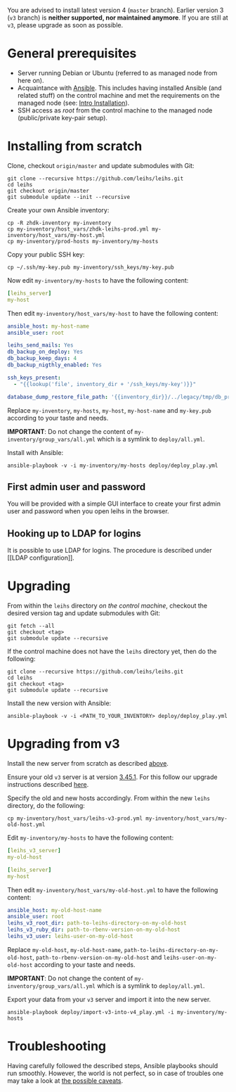 You are advised to install latest version 4 (`master` branch). Earlier version 3 (`v3` branch) is **neither supported, nor maintained anymore**. If you are still at `v3`, please upgrade as soon as possible.

# General prerequisites

* Server running Debian or Ubuntu (referred to as managed node from here on).
* Acquaintance with [Ansible](https://docs.ansible.com/). This includes having installed Ansible (and related stuff) on the control machine and met the requirements on the managed node (see: [Intro Installation](https://docs.ansible.com/ansible/intro_installation.html)).
* SSH access as *root* from the control machine to the managed node (public/private key-pair setup).

# Installing from scratch

Clone, checkout `origin/master` and update submodules with Git:
```
git clone --recursive https://github.com/leihs/leihs.git
cd leihs
git checkout origin/master
git submodule update --init --recursive
```

Create your own Ansible inventory:
```
cp -R zhdk-inventory my-inventory
cp my-inventory/host_vars/zhdk-leihs-prod.yml my-inventory/host_vars/my-host.yml
cp my-inventory/prod-hosts my-inventory/my-hosts
```

Copy your public SSH key:
```
cp ~/.ssh/my-key.pub my-inventory/ssh_keys/my-key.pub
```

Now edit `my-inventory/my-hosts` to have the following content:
```yaml
[leihs_server]
my-host
```

Then edit `my-inventory/host_vars/my-host` to have the following content:
```yaml
ansible_host: my-host-name
ansible_user: root

leihs_send_mails: Yes
db_backup_on_deploy: Yes
db_backup_keep_days: 4
db_backup_nigthly_enabled: Yes

ssh_keys_present:
  - "{{lookup('file', inventory_dir + '/ssh_keys/my-key')}}"

database_dump_restore_file_path: '{{inventory_dir}}/../legacy/tmp/db_production.pgbin'
```

Replace `my-inventory`, `my-hosts`, `my-host`, `my-host-name` and `my-key.pub` according to your taste and needs.

**IMPORTANT**: Do not change the content of `my-inventory/group_vars/all.yml` which is a symlink to `deploy/all.yml`. 

Install with Ansible:
```
ansible-playbook -v -i my-inventory/my-hosts deploy/deploy_play.yml
```

## First admin user and password

You will be provided with a simple GUI interface to create your first admin user and password when you open leihs in the browser.

## Hooking up to LDAP for logins

It is possible to use LDAP for logins. The procedure is described under [[LDAP configuration]].

# Upgrading

From within the `leihs` directory *on the control machine*, checkout the desired version tag and update submodules with Git:
```
git fetch --all
git checkout <tag>
git submodule update --recursive
```

If the control machine does not have the `leihs` directory yet, then do the following:
```
git clone --recursive https://github.com/leihs/leihs.git
cd leihs
git checkout <tag>
git submodule update --recursive
```

Install the new version with Ansible:
```
ansible-playbook -v -i <PATH_TO_YOUR_INVENTORY> deploy/deploy_play.yml
```

# Upgrading from v3

Install the new server from scratch as described [above](https://github.com/leihs/leihs/wiki/Deployment#installing-from-scratch).

Ensure your old `v3` server is at version [3.45.1](https://github.com/leihs/leihs/releases/tag/3.45.1). For this follow our upgrade instructions described [here](https://github.com/leihs/leihs/wiki/Upgrades).

Specify the old and new hosts accordingly. From within the new `leihs` directory, do the following:
```
cp my-inventory/host_vars/leihs-v3-prod.yml my-inventory/host_vars/my-old-host.yml
```

Edit `my-inventory/my-hosts` to have the following content:
```yaml
[leihs_v3_server]
my-old-host

[leihs_server]
my-host
```

Then edit `my-inventory/host_vars/my-old-host.yml` to have the following content:
```yaml
ansible_host: my-old-host-name
ansible_user: root
leihs_v3_root_dir: path-to-leihs-directory-on-my-old-host
leihs_v3_ruby_dir: path-to-rbenv-version-on-my-old-host
leihs_v3_user: leihs-user-on-my-old-host
```
Replace `my-old-host`, `my-old-host-name`, `path-to-leihs-directory-on-my-old-host`, `path-to-rbenv-version-on-my-old-host` and `leihs-user-on-my-old-host` according to your taste and needs.

**IMPORTANT**: Do not change the content of `my-inventory/group_vars/all.yml` which is a symlink to `deploy/all.yml`. 

Export your data from your `v3` server and import it into the new server.
```
ansible-playbook deploy/import-v3-into-v4_play.yml -i my-inventory/my-hosts
```

# Troubleshooting

Having carefully followed the described steps, Ansible playbooks should run smoothly. However, the world is not perfect, so in case of troubles one may take a look at [the possible caveats](https://github.com/leihs/leihs/wiki/Deployment-Caveats).
